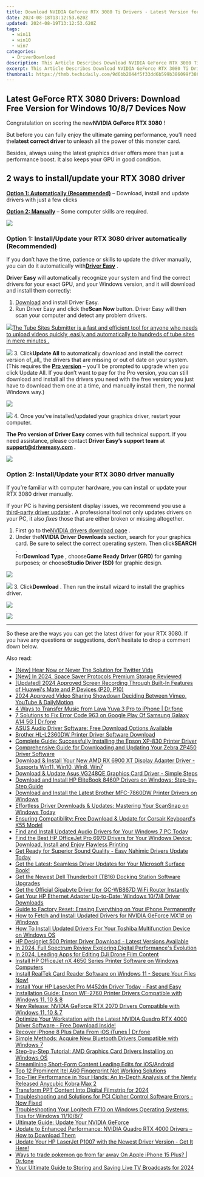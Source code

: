 ```yaml
---
title: Download NVIDIA GeForce RTX 3080 Ti Drivers - Latest Version for Windows 11, 8 & 7
date: 2024-08-18T13:12:53.620Z
updated: 2024-08-19T13:12:53.620Z
tags:
  - win11
  - win10
  - win7
categories:
  - DriverDownload
description: This Article Describes Download NVIDIA GeForce RTX 3080 Ti Drivers - Latest Version for Windows 11, 8 & 7
excerpt: This Article Describes Download NVIDIA GeForce RTX 3080 Ti Drivers - Latest Version for Windows 11, 8 & 7
thumbnail: https://thmb.techidaily.com/9d6bb2044f5f33dd6b599b386099f3868d77bd593d3d88e2cde5996f7415935f.jpg
---
```


## Latest GeForce RTX 3080 Drivers: Download Free Version for Windows 10/8/7 Devices Now

Congratulation on scoring the new**NVIDIA GeForce RTX 3080** !

 But before you can fully enjoy the ultimate gaming performance, you’ll need the**latest correct driver** to unleash all the power of this monster card.

 Besides, always using the latest graphics driver offers more than just a performance boost. It also keeps your GPU in good condition.

## 2 ways to install/update your RTX 3080 driver

**[Option 1: Automatically (Recommended)](https://www.drivereasy.com/knowledge/geforce-rtx-3080-driver-latest-download-for-windows-10-8-7/#option1)**  – Download, install and update drivers with just a few clicks

**[Option 2: Manually](https://tools.techidaily.com/drivereasy/download/)**  – Some computer skills are required.

<!-- affiliate ads begin -->
<a href="https://store.iobit.com/order/checkout.php?PRODS=4596923&QTY=1&AFFILIATE=108875&CART=1"><img src="https://secure.avangate.com/images/merchant/184260348236f9554fe9375772ff966e/ascscan_468X60.png" border="0"></a>
<!-- affiliate ads end -->
### Option 1: Install/Update your RTX 3080 driver automatically (Recommended)

 If you don’t have the time, patience or skills to update the driver manually, you can do it automatically with[**Driver Easy**](https://tools.techidaily.com/drivereasy/download/) .

**Driver Easy** will automatically recognize your system and find the correct drivers for your exact GPU, and your Windows version, and it will download and install them correctly:

1. [Download](https://tools.techidaily.com/drivereasy/download/) and install Driver Easy.
2. Run Driver Easy and click the**Scan Now** button. Driver Easy will then scan your computer and detect any problem drivers.  
<!-- affiliate ads begin -->
<a href="https://secure.2checkout.com/order/checkout.php?PRODS=4531356&QTY=1&AFFILIATE=108875&CART=1"><img src="https://secure.avangate.com/images/merchant/8fdd149fcaa7058caccc9c4ad5b0d89a/products/tss-box.JPG" border="0">The Tube Sites Submitter is a fast and efficient tool for anyone who needs to upload videos quickly, easily and automatically to hundreds of tube sites in mere minutes . </a>
<!-- affiliate ads end -->
![](https://images.drivereasy.com/wp-content/uploads/2020/08/Scan-now.jpg)
3. Click**Update All** to automatically download and install the correct version of_all_ the drivers that are missing or out of date on your system.  
 (This requires the **[Pro version](https://tools.techidaily.com/drivereasy/download/)**  – you’ll be prompted to upgrade when you click Update All. If you don’t want to pay for the Pro version, you can still download and install all the drivers you need with the free version; you just have to download them one at a time, and manually install them, the normal Windows way.)  
<!-- affiliate ads begin -->
<a href="https://store.movavi.com/affiliate.php?ACCOUNT=MOVAVI&AFFILIATE=108875&PATH=https%3A%2F%2Fwww.movavi.com%3FAFFILIATE%3D108875%26RESOURCE%3DMovavi%2BVideo%2BEditor%2Bbox"><img src="https://mcusercontent.com/0885a03ded3d480dca9287f12/images/6d3207fd-9f15-4c21-f0ad-59c68e6a7e2a.png" border="0"></a>
<!-- affiliate ads end -->
![](https://images.drivereasy.com/wp-content/uploads/2020/09/de-update-all-rtx-3080.jpg)
4. Once you’ve installed/updated your graphics driver, restart your computer.

**The Pro version of Driver Easy** comes with full technical support. If you need assistance, please contact **Driver Easy’s support team** at **[support@drivereasy.com](https://tools.techidaily.com/drivereasy/download/) .**

<!-- affiliate ads begin -->
<a href="https://estore.winxdvd.com/order/checkout.php?PRODS=12653808&QTY=1&AFFILIATE=108875&CART=1"><img src="https://www.winxdvd.com/affiliate/new-banner/wt-500x500.jpg" border="0"></a>
<!-- affiliate ads end -->
### Option 2: Install/Update your RTX 3080 driver manually

 If you’re familiar with computer hardware, you can install or update your RTX 3080 driver manually.

 If your PC is having persistent display issues, we recommend you use a [third-party driver updater](https://tools.techidaily.com/drivereasy/download/) . A professional tool not only updates drivers on your PC, it also _fixes_  those that are either broken or missing altogether.

1. First go to the[NVIDIA drivers download page](https://tools.techidaily.com/drivereasy/download/) .
2. Under the**NVIDIA Driver Downloads** section, search for your graphics card. Be sure to select the correct operating system. Then click**SEARCH** .  
 For**Download Type** , choose**Game Ready Driver (GRD)** for gaming purposes; or choose**Studio Driver (SD)** for graphic design.  
<!-- affiliate ads begin -->
<a href="https://store.bitdefender.com/affiliate.php?ACCOUNT=BITLATIN&AFFILIATE=108875&PATH=http%3A%2F%2Fwww.bitdefender.com%2Fbusiness%3FAFFILIATE%3D108875%26RESOURCE%3D30%2525%2BOff%2Ball%2BGravityZone%2BProducts"><img src="https://www.bitdefender.com/content/dam/bitdefender/business/campaign/1200X628.png" border="0"></a>
<!-- affiliate ads end -->
![](https://images.drivereasy.com/wp-content/uploads/2020/09/nvidia-3080-driver-official-dl.jpg)
3. Click**Download** . Then run the install wizard to install the graphics driver.  
<!-- affiliate ads begin -->
<a href="https://estore.winxdvd.com/order/checkout.php?PRODS=12653853&QTY=1&AFFILIATE=108875&CART=1"><img src="https://secure.avangate.com/images/merchant/bcb41ccdc4363c6848a1d760f26c28a0/products/14_videoproc-converter-ai-box.png" border="0"></a>
<!-- affiliate ads end -->
![](https://images.drivereasy.com/wp-content/uploads/2020/09/3080-driver-dl.jpg)

---

 So these are the ways you can get the latest driver for your RTX 3080\. If you have any questions or suggestions, don’t hesitate to drop a comment down below.

<ins class="adsbygoogle"
     style="display:block"
     data-ad-format="autorelaxed"
     data-ad-client="ca-pub-7571918770474297"
     data-ad-slot="1223367746"></ins>



<ins class="adsbygoogle"
     style="display:block"
     data-ad-client="ca-pub-7571918770474297"
     data-ad-slot="8358498916"
     data-ad-format="auto"
     data-full-width-responsive="true"></ins>

<span class="atpl-alsoreadstyle">Also read:</span>
<div><ul>
<li><a href="https://twitter-videos.techidaily.com/new-hear-now-or-never-the-solution-for-twitter-vids/"><u>[New] Hear Now or Never  The Solution for Twitter Vids</u></a></li>
<li><a href="https://fox-links.techidaily.com/new-in-2024-space-saver-protocols-premium-storage-reviewed/"><u>[New] In 2024, Space Saver Protocols  Premium Storage Reviewed</u></a></li>
<li><a href="https://visual-screen-recording.techidaily.com/updated-2024-approved-screen-recording-through-built-in-features-of-huaweis-mate-and-p-devices-p20-p10/"><u>[Updated] 2024 Approved  Screen Recording Through Built-In Features of Huawei's Mate and P Devices (P20, P10)</u></a></li>
<li><a href="https://facebook-video-footage.techidaily.com/2024-approved-video-sharing-showdown-deciding-between-vimeo-youtube-and-dailymotion/"><u>2024 Approved  Video Sharing Showdown  Deciding Between Vimeo, YouTube & DailyMotion</u></a></li>
<li><a href="https://blog-min.techidaily.com/4-ways-to-transfer-music-from-lava-yuva-3-pro-to-iphone-drfone-by-drfone-transfer-from-android-transfer-from-android/"><u>4 Ways to Transfer Music from Lava Yuva 3 Pro to iPhone | Dr.fone</u></a></li>
<li><a href="https://howto.techidaily.com/7-solutions-to-fix-error-code-963-on-google-play-of-samsung-galaxy-a14-5g-drfone-by-drfone-fix-android-problems-fix-android-problems/"><u>7 Solutions to Fix Error Code 963 on Google Play Of Samsung Galaxy A14 5G | Dr.fone</u></a></li>
<li><a href="https://win-amazing.techidaily.com/asus-audio-driver-software-free-download-options-available/"><u>ASUS Audio Driver Software: Free Download Options Available</u></a></li>
<li><a href="https://win-amazing.techidaily.com/brother-hl-l2360dw-printer-driver-software-download/"><u>Brother HL-L2360DW Printer Driver Software Download</u></a></li>
<li><a href="https://win-amazing.techidaily.com/complete-guide-successfully-installing-the-epson-xp-830-printer-driver/"><u>Complete Guide: Successfully Installing the Epson XP-830 Printer Driver</u></a></li>
<li><a href="https://win-amazing.techidaily.com/comprehensive-guide-for-downloading-and-updating-your-zebra-zp450-driver-software/"><u>Comprehensive Guide for Downloading and Updating Your Zebra ZP450 Driver Software</u></a></li>
<li><a href="https://win-amazing.techidaily.com/download-and-install-your-new-amd-rx-6900-xt-display-adapter-driver-supports-win11-win10-win8-win7/"><u>Download & Install Your New AMD RX 6900 XT Display Adapter Driver - Supports Win11, Win10, Win8, Win7</u></a></li>
<li><a href="https://win-amazing.techidaily.com/download-and-update-asus-vg248qe-graphics-card-driver-simple-steps/"><u>Download & Update Asus VG248QE Graphics Card Driver - Simple Steps</u></a></li>
<li><a href="https://win-amazing.techidaily.com/download-and-install-hp-elitebook-8460p-drivers-on-windows-step-by-step-guide/"><u>Download and Install HP EliteBook 8460P Drivers on Windows: Step-by-Step Guide</u></a></li>
<li><a href="https://win-amazing.techidaily.com/download-and-install-the-latest-brother-mfc-7860dw-printer-drivers-on-windows/"><u>Download and Install the Latest Brother MFC-7860DW Printer Drivers on Windows</u></a></li>
<li><a href="https://win-amazing.techidaily.com/effortless-driver-downloads-and-updates-mastering-your-scansnap-on-windows-today/"><u>Effortless Driver Downloads & Updates: Mastering Your ScanSnap on Windows Today</u></a></li>
<li><a href="https://win-amazing.techidaily.com/ensuring-compatibility-free-download-and-update-for-corsair-keyboards-k55-model/"><u>Ensuring Compatibility: Free Download & Update for Corsair Keyboard's K55 Model</u></a></li>
<li><a href="https://win-amazing.techidaily.com/find-and-install-updated-audio-drivers-for-your-windows-7-pc-today/"><u>Find and Install Updated Audio Drivers for Your Windows 7 PC Today</u></a></li>
<li><a href="https://win-amazing.techidaily.com/1722965835643-find-the-best-hp-officejet-pro-6970-drivers-for-your-windows-device-download-install-and-enjoy-flawless-printing/"><u>Find the Best HP OfficeJet Pro 6970 Drivers for Your Windows Device: Download, Install and Enjoy Flawless Printing</u></a></li>
<li><a href="https://win-amazing.techidaily.com/get-ready-for-superior-sound-quality-easy-nahimic-drivers-update-today/"><u>Get Ready for Superior Sound Quality - Easy Nahimic Drivers Update Today</u></a></li>
<li><a href="https://win-amazing.techidaily.com/1722978177240-get-the-latest-seamless-driver-updates-for-your-microsoft-surface-book/"><u>Get the Latest: Seamless Driver Updates for Your Microsoft Surface Book!</u></a></li>
<li><a href="https://win-amazing.techidaily.com/get-the-newest-dell-thunderbolt-tb16-docking-station-software-upgrades/"><u>Get the Newest Dell Thunderbolt (TB16) Docking Station Software Upgrades</u></a></li>
<li><a href="https://win-amazing.techidaily.com/get-the-official-gigabyte-driver-for-gc-wb867d-wifi-router-instantly/"><u>Get the Official Gigabyte Driver for GC-WB867D WiFi Router Instantly</u></a></li>
<li><a href="https://win-amazing.techidaily.com/get-your-hp-ethernet-adapter-up-to-date-windows-1078-driver-downloads/"><u>Get Your HP Ethernet Adapter Up-to-Date: Windows 10/7/8 Driver Downloads</u></a></li>
<li><a href="https://data-safeguard.techidaily.com/guide-to-factory-reset-erasing-everything-on-your-iphone-permanently/"><u>Guide to Factory Reset: Erasing Everything on Your iPhone Permanently</u></a></li>
<li><a href="https://win-amazing.techidaily.com/how-to-fetch-and-install-updated-drivers-for-nvidia-geforce-mx1-on-windows/"><u>How to Fetch and Install Updated Drivers for NVIDIA GeForce MX1# on Windows</u></a></li>
<li><a href="https://win-amazing.techidaily.com/how-to-install-updated-drivers-for-your-toshiba-multifunction-device-on-windows-os/"><u>How To Install Updated Drivers For Your Toshiba Multifunction Device on Windows OS</u></a></li>
<li><a href="https://win-amazing.techidaily.com/hp-designjet-500-printer-driver-download-latest-versions-available/"><u>HP Designjet 500 Printer Driver Download - Latest Versions Available</u></a></li>
<li><a href="https://youtube-stream.techidaily.com/in-2024-full-spectrum-review-exploring-digital-performances-evolution/"><u>In 2024, Full Spectrum Review  Exploring Digital Performance's Evolution</u></a></li>
<li><a href="https://extra-guidance.techidaily.com/in-2024-leading-apps-for-editing-dji-drone-film-content/"><u>In 2024, Leading Apps for Editing DJi Drone Film Content</u></a></li>
<li><a href="https://win-amazing.techidaily.com/install-hp-officejet-nx-4650-series-printer-software-on-windows-computers/"><u>Install HP OfficeJet nX 4650 Series Printer Software on Windows Computers</u></a></li>
<li><a href="https://win-amazing.techidaily.com/1722970001251-install-realtek-card-reader-software-on-windows-11-secure-your-files-now/"><u>Install RealTek Card Reader Software on Windows 11 - Secure Your Files Now!</u></a></li>
<li><a href="https://win-amazing.techidaily.com/install-your-hp-laserjet-pro-m452dn-driver-today-fast-and-easy/"><u>Install Your HP LaserJet Pro M452dn Driver Today - Fast and Easy</u></a></li>
<li><a href="https://win-amazing.techidaily.com/installation-guide-epson-wf-2760-printer-drivers-compatible-with-windows-11-10-and-8/"><u>Installation Guide: Epson WF-2760 Printer Drivers Compatible with Windows 11, 10 & 8</u></a></li>
<li><a href="https://win-amazing.techidaily.com/new-release-nvidia-geforce-rtx-2070-drivers-compatible-with-windows-11-10-and-7/"><u>New Release: NVIDIA GeForce RTX 2070 Drivers Compatible with Windows 11, 10 & 7</u></a></li>
<li><a href="https://win-amazing.techidaily.com/1722973161972-optimize-your-workstation-with-the-latest-nvidia-quadro-rtx-4000-driver-software-free-download-inside/"><u>Optimize Your Workstation with the Latest NVIDIA Quadro RTX 4000 Driver Software - Free Download Inside!</u></a></li>
<li><a href="https://review-topics.techidaily.com/recover-iphone-8-plus-data-from-ios-itunes-drfone-by-drfone-ios-data-recovery-ios-data-recovery/"><u>Recover iPhone 8 Plus Data From iOS iTunes | Dr.fone</u></a></li>
<li><a href="https://win-amazing.techidaily.com/simple-methods-acquire-new-bluetooth-drivers-compatible-with-windows-7/"><u>Simple Methods: Acquire New Bluetooth Drivers Compatible with Windows 7</u></a></li>
<li><a href="https://win-amazing.techidaily.com/step-by-step-tutorial-amd-graphics-card-drivers-installing-on-windows-os/"><u>Step-by-Step Tutorial: AMD Graphics Card Drivers Installing on Windows OS</u></a></li>
<li><a href="https://youtube-sure.techidaily.com/mlining-short-form-content-leading-edits-for-iosandroid/"><u>Streamlining Short-Form Content  Leading Edits for iOS/Android</u></a></li>
<li><a href="https://unlock-android.techidaily.com/top-12-prominent-itel-a60-fingerprint-not-working-solutions-by-drfone-android/"><u>Top 12 Prominent Itel A60 Fingerprint Not Working Solutions</u></a></li>
<li><a href="https://hardware-tips.techidaily.com/top-tier-performance-in-your-hands-an-in-depth-analysis-of-the-newly-released-anycubic-kobra-max-2/"><u>Top-Tier Performance in Your Hands: An In-Depth Analysis of the Newly Released Anycubic Kobra Max 2</u></a></li>
<li><a href="https://video-screen-grab.techidaily.com/transform-ppt-content-into-digital-filmstrip-for-2024/"><u>Transform PPT Content Into Digital Filmstrip for 2024</u></a></li>
<li><a href="https://win-amazing.techidaily.com/troubleshooting-and-solutions-for-pci-cipher-control-software-errors-now-fixed/"><u>Troubleshooting and Solutions for PCI Cipher Control Software Errors - Now Fixed</u></a></li>
<li><a href="https://win-amazing.techidaily.com/troubleshooting-your-logitech-f710-on-windows-operating-systems-tips-for-windows-111087/"><u>Troubleshooting Your Logitech F710 on Windows Operating Systems: Tips for Windows 11/10/8/7</u></a></li>
<li><a href="https://win-amazing.techidaily.com/ultimate-guide-update-your-nvidia-geforce/"><u>Ultimate Guide: Update Your NVIDIA GeForce</u></a></li>
<li><a href="https://win-amazing.techidaily.com/update-to-enhanced-performance-nvidia-quadro-rtx-4000-drivers-how-to-download-them/"><u>Update to Enhanced Performance: NVIDIA Quadro RTX 4000 Drivers – How to Download Them</u></a></li>
<li><a href="https://win-amazing.techidaily.com/update-your-hp-laserjet-p1007-with-the-newest-driver-version-get-it-here/"><u>Update Your HP LaserJet P1007 with the Newest Driver Version - Get It Here!</u></a></li>
<li><a href="https://ios-pokemon-go.techidaily.com/ways-to-trade-pokemon-go-from-far-away-on-apple-iphone-15-plus-drfone-by-drfone-virtual-ios/"><u>Ways to trade pokemon go from far away On Apple iPhone 15 Plus? | Dr.fone</u></a></li>
<li><a href="https://screen-sharing-recording.techidaily.com/your-ultimate-guide-to-storing-and-saving-live-tv-broadcasts-for-2024/"><u>Your Ultimate Guide to Storing and Saving Live TV Broadcasts for 2024</u></a></li>
</ul></div>

